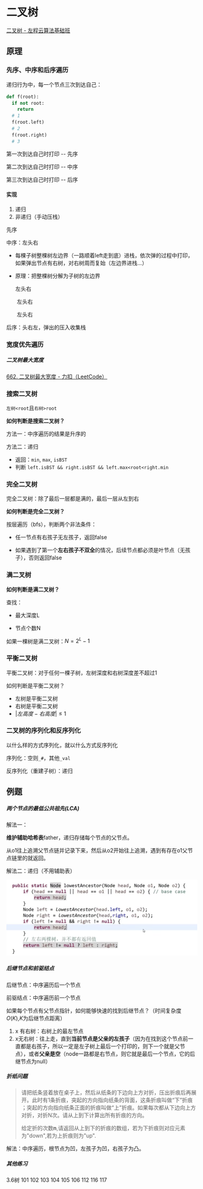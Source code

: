 # 二叉树

[二叉树 - 左程云算法基础班](https://www.bilibili.com/video/BV1kQ4y1h7ok?p=6&vd_source=3ee85a74f53c722d5c1f8a852c0c7504) 

## 原理

### 先序、中序和后序遍历

递归行为中，每一个节点三次到达自己：

```python
def f(root):
  if not root:
    return 
  # 1
  f(root.left)
  # 2
  f(root.right)
  # 3
```

第一次到达自己时打印 -- 先序

第二次到达自己时打印 -- 中序

第三次到达自己时打印 -- 后序

#### 实现

1. 递归
2. 非递归（手动压栈）

先序

中序：左头右

- 每棵子树整棵树左边界（一路顺着left走到底）进栈，依次弹的过程中打印，如果弹出节点有右树，对右树周而复始（左边界进栈...）

- 原理：把整棵树分解为子树的左边界

  左头右

  ​		左头右

  ​				左头右

后序：头右左，弹出的压入收集栈

### 宽度优先遍历

##### 二叉树最大宽度

 [662. 二叉树最大宽度 - 力扣（LeetCode）](https://leetcode.cn/problems/maximum-width-of-binary-tree/) 

### 搜索二叉树

`左树<root`且`右树>root`

**如何判断是搜索二叉树？**

方法一：中序遍历的结果是升序的

方法二：递归

- 返回：`min`, `max`, `isBST`
- 判断 `left.isBST && right.isBST && left.max<root<right.min` 

### 完全二叉树

完全二叉树：除了最后一层都是满的，最后一层从左到右

**如何判断是完全二叉树？**

按层遍历（bfs），判断两个非法条件：

- 任一节点有右孩子无左孩子，返回false

- 如果遇到了第一个**左右孩子不双全**的情况，后续节点都必须是叶节点（无孩子），否则返回false

### 满二叉树

**如何判断是满二叉树？**

查找：

- 最大深度L

- 节点个数N

如果一棵树是满二叉树：$N = 2^L -1$

### 平衡二叉树

平衡二叉树：对于任何一棵子树，左树深度和右树深度差不超过$1$

如何判断是平衡二叉树？

- 左树是平衡二叉树
- 右树是平衡二叉树
- $\vert 左高度-右高度\vert \leq 1$ 

### 二叉树的序列化和反序列化

以什么样的方式序列化，就以什么方式反序列化

序列化：空则`_#`，其他`_val`

反序列化（重建子树）：递归

## 例题

##### 两个节点的最低公共祖先(LCA)

解法一：

**维护辅助哈希表**father，递归存储每个节点的父节点。

从o1往上追溯父节点链并记录下来，然后从o2开始往上追溯，遇到有存在o1父节点链里的就返回。

解法二：递归（不用辅助表）

<img src="tree.assets/Screen Shot 2022-10-15 at 12.33.45 AM.png" alt="Screen Shot 2022-10-15 at 12.33.45 AM" style="zoom:50%;" />

##### 后继节点和前驱结点

后继节点：中序遍历后一个节点

前驱结点：中序遍历前一个节点

如果每个节点有父节点指针，如何能够快速的找到后继节点？（时间复杂度$O(K)$,$K$为后继节点距离）

1. x 有右树：右树上的最左节点
2. x无右树：往上走，直到**当前节点是父亲的左孩子**（因为在找到这个节点前一直都是右孩子，所以一定是左子树上最后一个打印的，则下一个就是父节点），或者**父亲是空**（node一路都是右节点，则它就是最后一个节点，它的后继节点为null）

##### 折纸问题

> 请把纸条竖着放在桌⼦上，然后从纸条的下边向上⽅对折，压出折痕后再展 开。此时有1条折痕，突起的⽅向指向纸条的背⾯，这条折痕叫做“下”折痕 ；突起的⽅向指向纸条正⾯的折痕叫做“上”折痕。如果每次都从下边向上⽅ 对折，对折N次。请从上到下计算出所有折痕的⽅向。
>
> 给定折的次数**n**,请返回从上到下的折痕的数组，若为下折痕则对应元素为"down",若为上折痕则为"up".

解法：中序遍历，根节点为凹，左孩子为凹，右孩子为凸。



##### 其他练习

3.6树
101 102 103 104 105 106 112 116 117
